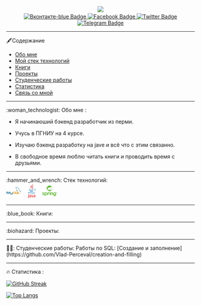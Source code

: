 <div id="header" align="center">
  <img src="https://media.giphy.com/media/qgQUggAC3Pfv687qPC/giphy.gif"/>
</div>

<div id="badges", align="center" >
  <a href="https://vk.com/vladcvo">
    <img src="https://img.shields.io/badge/Вконтакте-blue?style=for-the-badge&logo=VK&logoColor=white" alt="Вконтакте-blue Badge"/>
  </a>
  <a href="your-linkedin-URL">
    <img src="https://img.shields.io/badge/Facebook-blue?style=for-the-badge&logo=Facebook&logoColor=white" alt="Facebook Badge"/>
  </a>
  <a href="your-linkedin-URL">
    <img src="https://img.shields.io/badge/Twitter-blue?style=for-the-badge&logo=twitter&logoColor=white" alt="Twitter Badge"/>
  </a>
  <a href="https://web.telegram.org/k/">
   <img src="https://img.shields.io/badge/Telegram-blue?style=for-the-badge&logo=Telegram&logoColor=white" alt="Telegram Badge"/>
  </a>
  
</div>




 ---

:fountain_pen:Содержание

- [Обо мне](#me)  
- [Мой стек технологий](#stack)  
- [Книги](#book)  
- [Проекты](#project)
- [Студенческие работы](#studproject)  
- [Статистика](#stat)  
- [Связь со мной](#emphasis) 

---
<a name="me"/>
:woman_technologist: Обо мне :

- Я начинаюший бэкенд разработчик из перми. 

- Учусь в ПГНИУ на 4 курсе.

- Изучаю бэкенд разработку на jave и всё что с этим связанно.

- В свободное время люблю читать книги и проводить время с друзьями.

</a>


 ---
<a name="stack"/>
   :hammer_and_wrench: Стек технологий:
  
  <div>
    <img src="https://github.com/devicons/devicon/blob/master/icons/mysql/mysql-original-wordmark.svg" title="MySQL"  alt="MySQL" width="40" height="40"/>&nbsp;
    <img src="https://github.com/devicons/devicon/blob/master/icons/java/java-original-wordmark.svg" title="Java" alt="Java" width="40" height="40"/>&nbsp;
    <img src="https://github.com/devicons/devicon/blob/master/icons/spring/spring-original-wordmark.svg" title="Spring" alt="Spring" width="40" height="40"/>&nbsp;
  </div>

</a>

---
<a name="book"/>
 :blue_book: Книги:
</a>

---
<a name="project"/>
 :biohazard: Проекты:
</a>

---
<a name="studproject"/>
 👨‍🎓: Студенческие работы:
     Работы по SQL:
       [Создание и заполнение](https://github.com/Vlad-Perceval/creation-and-filling)
</a>

---

<a name="stat"/>

  :fire: Статистика :  
  
  [![GitHub Streak](http://github-readme-streak-stats.herokuapp.com?user=your-github-username&theme=dark&background=000000)](https://git.io/streak-stats)
  
  [![Top Langs](https://github-readme-stats.vercel.app/api/top-langs/?username=your-github-username&layout=compact&theme=vision-friendly-dark)](https://github.com/anuraghazra/github-readme-stats)
</a>
